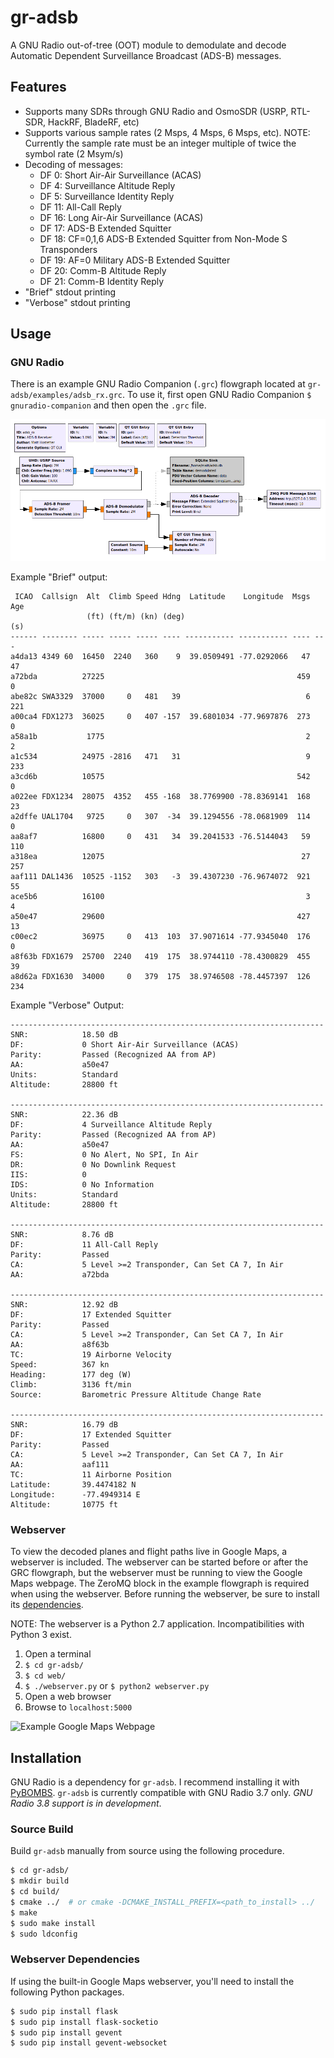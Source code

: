 
# gr-adsb

A GNU Radio out-of-tree (OOT) module to demodulate and decode Automatic Dependent Surveillance Broadcast (ADS-B) messages.

## Features

* Supports many SDRs through GNU Radio and OsmoSDR (USRP, RTL-SDR, HackRF, BladeRF, etc)
* Supports various sample rates (2 Msps, 4 Msps, 6 Msps, etc). NOTE: Currently the sample rate must be an integer multiple of twice the symbol rate (2 Msym/s)
* Decoding of messages:
  * DF 0:  Short Air-Air Surveillance (ACAS)
  * DF 4:  Surveillance Altitude Reply
  * DF 5:  Surveillance Identity Reply
  * DF 11: All-Call Reply
  * DF 16: Long Air-Air Surveillance (ACAS)
  * DF 17: ADS-B Extended Squitter
  * DF 18: CF=0,1,6 ADS-B Extended Squitter from Non-Mode S Transponders
  * DF 19: AF=0 Military ADS-B Extended Squitter
  * DF 20: Comm-B Altitude Reply
  * DF 21: Comm-B Identity Reply
* "Brief" stdout printing
* "Verbose" stdout printing

## Usage

### GNU Radio

There is an example GNU Radio Companion (`.grc`) flowgraph located at `gr-adsb/examples/adsb_rx.grc`. To use it, first open GNU Radio Companion `$ gnuradio-companion` and then open the `.grc` file.

![GRC Example Flowgraph](https://github.com/mhostetter/gr-adsb/blob/master/docs/adsb_rx.png)

Example "Brief" output:

```text
 ICAO  Callsign  Alt  Climb Speed Hdng  Latitude    Longitude  Msgs Age
                 (ft) (ft/m) (kn) (deg)                             (s)
------ -------- ----- ----- ----- ---- ----------- ----------- ---- ---
a4da13 4349 60  16450  2240   360    9  39.0509491 -77.0292066   47  47
a72bda          27225                                           459   0
abe82c SWA3329  37000     0   481   39                            6 221
a00ca4 FDX1273  36025     0   407 -157  39.6801034 -77.9697876  273   0
a58a1b           1775                                             2   2
a1c534          24975 -2816   471   31                            9 233
a3cd6b          10575                                           542   0
a022ee FDX1234  28075  4352   455 -168  38.7769900 -78.8369141  168  23
a2dffe UAL1704   9725     0   307  -34  39.1294556 -78.0681909  114   0
aa8af7          16800     0   431   34  39.2041533 -76.5144043   59 110
a318ea          12075                                            27 257
aaf111 DAL1436  10525 -1152   303   -3  39.4307230 -76.9674072  921  55
ace5b6          16100                                             3   4
a50e47          29600                                           427  13
c00ec2          36975     0   413  103  37.9071614 -77.9345040  176   0
a8f63b FDX1679  25700  2240   419  175  38.9744110 -78.4300829  455  39
a8d62a FDX1630  34000     0   379  175  38.9746508 -78.4457397  126 234
```

Example "Verbose" Output:

```text
----------------------------------------------------------------------
SNR:            18.50 dB
DF:             0 Short Air-Air Surveillance (ACAS)
Parity:         Passed (Recognized AA from AP)
AA:             a50e47
Units:          Standard
Altitude:       28800 ft

----------------------------------------------------------------------
SNR:            22.36 dB
DF:             4 Surveillance Altitude Reply
Parity:         Passed (Recognized AA from AP)
AA:             a50e47
FS:             0 No Alert, No SPI, In Air
DR:             0 No Downlink Request
IIS:            0
IDS:            0 No Information
Units:          Standard
Altitude:       28800 ft

----------------------------------------------------------------------
SNR:            8.76 dB
DF:             11 All-Call Reply
Parity:         Passed
CA:             5 Level >=2 Transponder, Can Set CA 7, In Air
AA:             a72bda

----------------------------------------------------------------------
SNR:            12.92 dB
DF:             17 Extended Squitter
Parity:         Passed
CA:             5 Level >=2 Transponder, Can Set CA 7, In Air
AA:             a8f63b
TC:             19 Airborne Velocity
Speed:          367 kn
Heading:        177 deg (W)
Climb:          3136 ft/min
Source:         Barometric Pressure Altitude Change Rate

----------------------------------------------------------------------
SNR:            16.79 dB
DF:             17 Extended Squitter
Parity:         Passed
CA:             5 Level >=2 Transponder, Can Set CA 7, In Air
AA:             aaf111
TC:             11 Airborne Position
Latitude:       39.4474182 N
Longitude:      -77.4949314 E
Altitude:       10775 ft
```

### Webserver

To view the decoded planes and flight paths live in Google Maps, a webserver is included. The webserver can be started before or after the GRC flowgraph, but the webserver must be running to view the Google Maps webpage. The ZeroMQ block in the example flowgraph is required when using the webserver. Before running the webserver, be sure to install its [dependencies](#webserver-dependencies).

NOTE: The webserver is a Python 2.7 application. Incompatibilities with Python 3 exist.

1. Open a terminal
2. `$ cd gr-adsb/`
3. `$ cd web/`
4. `$ ./webserver.py` or `$ python2 webserver.py`
5. Open a web browser
6. Browse to `localhost:5000`

![Example Google Maps Webpage](https://github.com/mhostetter/gr-adsb/blob/master/docs/adsb_google_maps.png)

## Installation

GNU Radio is a dependency for `gr-adsb`. I recommend installing it with [PyBOMBS](https://github.com/gnuradio/pybombs). `gr-adsb` is currently compatible with GNU Radio 3.7 only. *GNU Radio 3.8 support is in development*.

### Source Build

Build `gr-adsb` manually from source using the following procedure.

```bash
$ cd gr-adsb/
$ mkdir build
$ cd build/
$ cmake ../  # or cmake -DCMAKE_INSTALL_PREFIX=<path_to_install> ../
$ make
$ sudo make install
$ sudo ldconfig
```

### Webserver Dependencies

If using the built-in Google Maps webserver, you'll need to install the following Python packages.

```bash
$ sudo pip install flask
$ sudo pip install flask-socketio
$ sudo pip install gevent
$ sudo pip install gevent-websocket
```
